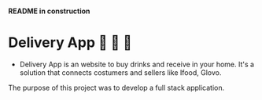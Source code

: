 #### README in construction 

# Delivery App :shopping_cart: :articulated_lorry: :motor_scooter:

- Delivery App is an website to buy drinks and receive in your home. It's a solution that connects costumers and sellers like Ifood, Glovo.

The purpose of this project was to develop a full stack application.

